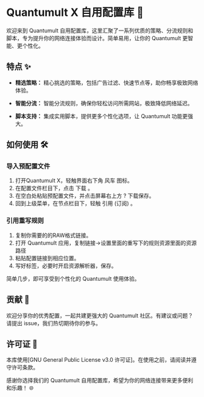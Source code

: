 # Quantumult X 自用配置库 🚀

欢迎来到 Quantumult 自用配置库，这里汇聚了一系列优质的策略、分流规则和脚本，专为提升你的网络连接体验而设计。简单易用，让你的 Quantumult 更智能、更个性化。

## 特点 ✨

- **精选策略：** 精心挑选的策略，包括广告过滤、快速节点等，助你畅享极致网络体验。

- **智能分流：** 智能分流规则，确保你轻松访问所需网站，极致降低网络延迟。

- **脚本支持：** 集成实用脚本，提供更多个性化选项，让 Quantumult 功能更强大。

## 如何使用 🛠️

### 导入预配置文件
1. 打开Quantumult X，轻触界面右下角 风车 图标。
2. 在配置文件栏目下，点击 下载 。
3. 在空白处粘贴预配置文件，并点击屏幕右上方 ? 下载保存。
4. 回到上级菜单，在节点栏目下，轻触 引用 (订阅) 。
### 引用重写规则
1. 复制你需要的的RAW格式链接。
2. 打开 Quantumult 应用，复制链接→设置里面的重写下的规则资源里面的资源路径
3. 粘贴配置链接到相应位置。
4. 写好标签，必要时开启资源解析器，保存。

简单几步，即可享受到个性化的 Quantumult 使用体验。

## 贡献 🤝

欢迎分享你的优秀配置，一起共建更强大的 Quantumult 社区。有建议或问题？请提出 issue，我们热切期待你的参与。

## 许可证 📜

本库使用[GNU General Public License v3.0 许可证]。在使用之前，请阅读并遵守许可条款。

感谢你选择我们的 Quantumult 自用配置库，希望为你的网络连接带来更多便利和乐趣！ 🌐
